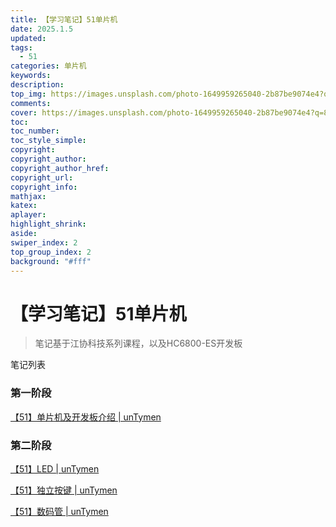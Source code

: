 ```yaml
---
title: 【学习笔记】51单片机
date: 2025.1.5
updated:
tags:
  - 51
categories: 单片机
keywords:
description:
top_img: https://images.unsplash.com/photo-1649959265040-2b87be9074e4?q=80&w=1546&auto=format&fit=crop&ixlib=rb-4.0.3&ixid=M3wxMjA3fDB8MHxwaG90by1wYWdlfHx8fGVufDB8fHx8fA%3D%3D
comments:
cover: https://images.unsplash.com/photo-1649959265040-2b87be9074e4?q=80&w=1546&auto=format&fit=crop&ixlib=rb-4.0.3&ixid=M3wxMjA3fDB8MHxwaG90by1wYWdlfHx8fGVufDB8fHx8fA%3D%3D
toc:
toc_number:
toc_style_simple:
copyright:
copyright_author:
copyright_author_href:
copyright_url:
copyright_info:
mathjax:
katex:
aplayer:
highlight_shrink:
aside:
swiper_index: 2
top_group_index: 2
background: "#fff"
---
```


# 【学习笔记】51单片机

> 笔记基于江协科技系列课程，以及HC6800-ES开发板

笔记列表

### 第一阶段

[【51】单片机及开发板介绍 | unTymen](https://untymen.com/2024/12/21/1e5afeba2265/)

### 第二阶段

[【51】LED | unTymen](https://untymen.com/2024/12/22/ae5414f12151/)

[【51】独立按键 | unTymen](https://untymen.com/2025/01/03/947b22607566/)

[【51】数码管 | unTymen](https://untymen.com/2025/01/05/61f6f7279493/)
